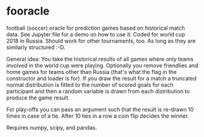# fooracle
football (soccer) oracle for prediction games based on historical match data.
See Jupyter file for a demo on how to use it. Coded for world cup 2018 in Russia. Should work for other tournaments, too. As long as they are similarly structured :-D.

General idea: You take the historical results of all games where only teams involved in the world cup were playing. Optionally you remove friendlies and home games for teams other than Russia (that's what the flag in the constructor and loader is for). If you draw the result for a match a truncated normal distribution is fitted to the number of scored goals for each participant and then a random variable is drawn from each distribution to produce the game result.

For play-offs you can pass an argument such that the result is re-drawn 10 times in case of a tie. After 10 ties in a row a coin flip decides the winner.

Requires numpy, scipy, and pandas.
